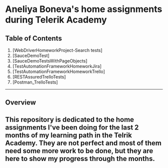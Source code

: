 # Aneliya Boneva's home assignments during Telerik Academy

## Table of Contents
1. [WebDriverHomeworkProject-Search tests]
2. [SauceDemoTest]
3. [SauceDemoTestsWithPageObjects]
4. [TestAutomationFrameworkHomeworkJira]
5. [TestAutomationFrameworkHomeworkTrello]
6. [RESTAssuredTrelloTests]
7. [Postman_TrelloTests]
---

## Overview
This repository is dedicated to the home assignments I've been doing for the last 2 months of my learning path in the Telrik Academy. They are not perfect and most of them need some more work to be done, but they are here to show my progress through the months.
---



